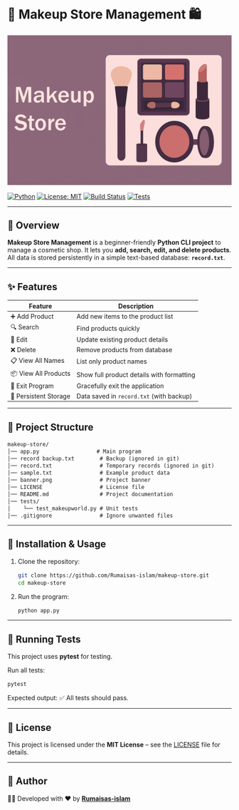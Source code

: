 
# 💄 Makeup Store Management 🛍️

![Banner](banner.png)

[![Python](https://img.shields.io/badge/Python-3.13-blue.svg)](https://www.python.org/)
[![License: MIT](https://img.shields.io/badge/License-MIT-green.svg)](LICENSE)
[![Build Status](https://img.shields.io/badge/Build-Passing-brightgreen)]()
[![Tests](https://img.shields.io/badge/Tests-4%20Passed-success.svg)]()

---

## 📖 Overview

**Makeup Store Management** is a beginner-friendly **Python CLI project** to manage a cosmetic shop.
It lets you **add, search, edit, and delete products**.
All data is stored persistently in a simple text-based database: **`record.txt`**.

---

## ✨ Features

| Feature               | Description                               |
| --------------------- | ----------------------------------------- |
| ➕ Add Product         | Add new items to the product list         |
| 🔍 Search             | Find products quickly                     |
| 📝 Edit               | Update existing product details           |
| ❌ Delete              | Remove products from database             |
| 📋 View All Names     | List only product names                   |
| 📦 View All Products  | Show full product details with formatting |
| 🚪 Exit Program       | Gracefully exit the application           |
| 💾 Persistent Storage | Data saved in `record.txt` (with backup)  |

---

## 📂 Project Structure

```
makeup-store/
│── app.py                  # Main program
│── record backup.txt        # Backup (ignored in git)
│── record.txt               # Temporary records (ignored in git)
│── sample.txt               # Example product data
│── banner.png               # Project banner
│── LICENSE                  # License file
│── README.md                # Project documentation
│── tests/
│    └── test_makeupworld.py # Unit tests
│── .gitignore               # Ignore unwanted files
```

---

## 🚀 Installation & Usage

1. Clone the repository:

   ```bash
   git clone https://github.com/Rumaisas-islam/makeup-store.git
   cd makeup-store
   ```

2. Run the program:

   ```bash
   python app.py
   ```

---

## 🧪 Running Tests

This project uses **pytest** for testing.

Run all tests:

```bash
pytest
```

Expected output: ✅ All tests should pass.

---

## 📜 License

This project is licensed under the **MIT License** – see the [LICENSE](LICENSE) file for details.

---

## 🙌 Author

👩‍💻 Developed with ❤️ by **[Rumaisas-islam](https://github.com/Rumaisas-islam)**